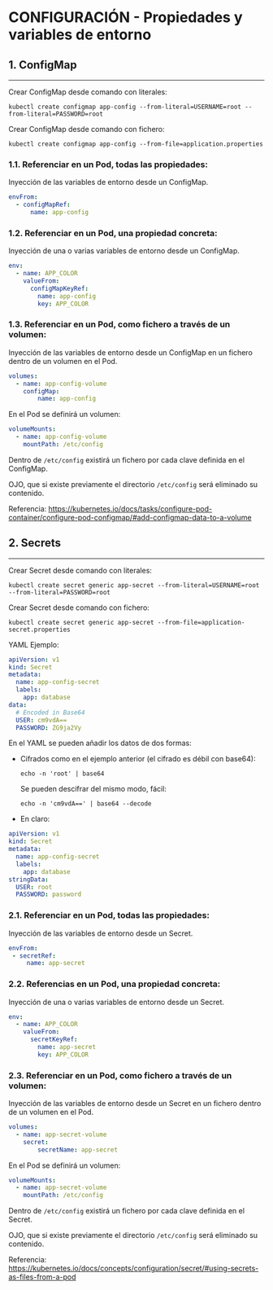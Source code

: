 # CONFIGURACIÓN - Propiedades y variables de entorno

## **1. ConfigMap**
---

Crear ConfigMap desde comando con literales:

`kubectl create configmap app-config --from-literal=USERNAME=root --from-literal=PASSWORD=root`

Crear ConfigMap desde comando con fichero:

`kubectl create configmap app-config --from-file=application.properties`

### **1.1. Referenciar en un Pod, todas las propiedades:**

Inyección de las variables de entorno desde un ConfigMap.

```yaml
envFrom:
  - configMapRef:
      name: app-config
```

### **1.2. Referenciar en un Pod, una propiedad concreta:**

Inyección de una o varias variables de entorno desde un ConfigMap.

```yaml
env:
  - name: APP_COLOR
    valueFrom:
      configMapKeyRef:
        name: app-config
        key: APP_COLOR
```

### **1.3. Referenciar en un Pod, como fichero a través de un volumen:**

Inyección de las variables de entorno desde un ConfigMap en un fichero dentro de un volumen en el Pod.

```yaml
volumes:
  - name: app-config-volume
    configMap:
        name: app-config
```

En el Pod se definirá un volumen:

```yaml
volumeMounts:
  - name: app-config-volume
    mountPath: /etc/config
```

Dentro de `/etc/config` existirá un fichero por cada clave definida en el ConfigMap.

OJO, que si existe previamente el directorio `/etc/config` será eliminado su contenido.

Referencia: https://kubernetes.io/docs/tasks/configure-pod-container/configure-pod-configmap/#add-configmap-data-to-a-volume

## **2. Secrets**
---

Crear Secret desde comando con literales:

`kubectl create secret generic app-secret --from-literal=USERNAME=root --from-literal=PASSWORD=root`

Crear Secret desde comando con fichero:

`kubectl create secret generic app-secret --from-file=application-secret.properties`

YAML Ejemplo:

```yaml
apiVersion: v1
kind: Secret
metadata:
  name: app-config-secret
  labels:
    app: database
data:
  # Encoded in Base64
  USER: cm9vdA==
  PASSWORD: ZG9ja2Vy
```

En el YAML se pueden añadir los datos de dos formas:

* Cifrados como en el ejemplo anterior (el cifrado es débil con base64):

  `echo -n 'root' | base64`

  Se pueden descifrar del mismo modo, fácil:

  `echo -n 'cm9vdA==' | base64 --decode`

* En claro:

```yaml
apiVersion: v1
kind: Secret
metadata:
  name: app-config-secret
  labels:
    app: database
stringData:
  USER: root
  PASSWORD: password
```

### **2.1. Referenciar en un Pod, todas las propiedades:**

Inyección de las variables de entorno desde un Secret.

```yaml
envFrom:
 - secretRef:
     name: app-secret
```

### **2.2. Referencias en un Pod, una propiedad concreta:**

Inyección de una o varias variables de entorno desde un Secret.

```yaml
env:
  - name: APP_COLOR
    valueFrom:
      secretKeyRef:
        name: app-secret
        key: APP_COLOR
```

### **2.3. Referenciar en un Pod, como fichero a través de un volumen:**

Inyección de las variables de entorno desde un Secret en un fichero dentro de un volumen en el Pod.

```yaml
volumes:
  - name: app-secret-volume
    secret:
        secretName: app-secret
```

En el Pod se definirá un volumen:

```yaml
volumeMounts:
  - name: app-secret-volume
    mountPath: /etc/config
```

Dentro de `/etc/config` existirá un fichero por cada clave definida en el Secret.

OJO, que si existe previamente el directorio `/etc/config` será eliminado su contenido.

Referencia: https://kubernetes.io/docs/concepts/configuration/secret/#using-secrets-as-files-from-a-pod
